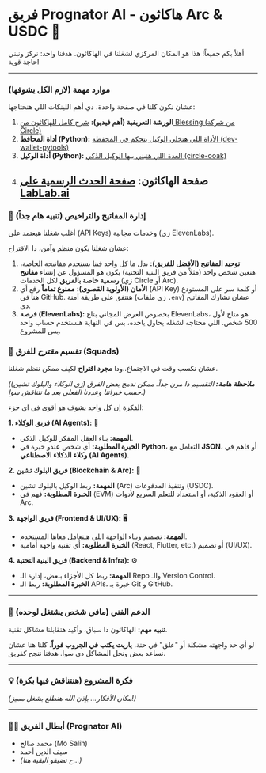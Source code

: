 # فريق Prognator AI - هاكاثون Arc & USDC 🚀

أهلاً بكم جميعاً! هذا هو المكان المركزي لشغلنا في الهاكاثون. هدفنا واحد: نركز ونبني حاجة قوية!

---

### موارد مهمة (لازم الكل يشوفها)

عشان نكون كلنا في صفحة واحدة، دي أهم اللينكات اللي هنحتاجها:

1.  **الورشة التعريفية (أهم فيديو):**
    [شرح كامل للهاكاثون من Blessing (من شركة Circle)](https://youtu.be/R7Di8exOtdw)
2.  **أداة المحافظ (Python):**
    [الأداة اللي هتخلي الوكيل يتحكم في المحفظة (dev-wallet-pytools)](https://github.com/circlefin/dev-wallet-pytools)
3.  **أداة الوكيل (Python):**
    [العدة اللي هنبني بيها الوكيل الذكي (circle-ooak)](https://github.com/circlefin/circle-ooak)
4.  **صفحة الهاكاثون:**
    [صفحة الحدث الرسمية على LabLab.ai](https://lablab.ai/event/ai-agents-arc-usdc)
    ---

### 🔑 إدارة المفاتيح والتراخيص (تنبيه هام جداً)

أغلب شغلنا هيعتمد على (API Keys) وخدمات مجانية (زي ElevenLabs).

عشان شغلنا يكون منظم وآمن، دا الاقتراح:

1.  **توحيد المفاتيح (الأفضل للفريق):** بدل ما كل واحد فينا يستخدم مفاتيحه الخاصة، هنعين شخص واحد (مثلاً من فريق البنية التحتية) يكون هو المسؤول عن إنشاء **مفاتيح رسمية خاصة بالفريق** لكل الخدمات (زي Circle أو Arc).
2.  **الأمان (الأولوية القصوى):** **ممنوع تماماً** رفع أي (API Key) أو كلمة سر على المستودع هنا في GitHub. هنتفق على طريقة آمنة (زي ملفات `.env`) عشان نشارك المفاتيح دي.
3.  **فرصة (ElevenLabs):** بخصوص العرض المجاني بتاع ElevenLabs، هو متاح لأول 500 شخص. اللي محتاجه لشغله يحاول ياخده، بس في النهاية هنستخدم حساب واحد بس للمشروع.


### 🚀 تقسيم *مقترح* للفرق (Squads)

عشان نكسب وقت في الاجتماع..ودا **مجرد اقتراح** لكيف ممكن ننظم شغلنا.

*(**ملاحظة هامة:** التقسيم دا مرن جداً. ممكن ندمج بعض الفرق (زي الوكلاء والبلوك تشين) حسب خبراتنا وعددنا الفعلي بعد ما نتناقش سوا.)*

الفكرة إن كل واحد يشوف هو أقوى في اي جزء:

**1. فريق الوكلاء (AI Agents):** 🤖
* **المهمة:** بناء العقل المفكر للوكيل الذكي.
* **الخبرة المطلوبة:** أي شخص عندو خبرة في **Python**، التعامل مع **JSON**، أو فاهم في **وكلاء الذكلاء الاصطناعي (AI Agents)**.

**2. فريق البلوك تشين (Blockchain & Arc):** 🔗
* **المهمة:** ربط الوكيل بالبلوك تشين (Arc) وتنفيذ المدفوعات (USDC).
* **الخبرة المطلوبة:** فهم في (EVM) أو العقود الذكية، أو استعداد للتعلم السريع لأدوات Arc.

**3. فريق الواجهة (Frontend & UI/UX):** 🖥️
* **المهمة:** تصميم وبناء الواجهة اللي هيتعامل معاها المستخدم.
* **الخبرة المطلوبة:** أي تقنية واجهة أمامية (React, Flutter, etc.) أو تصميم (UI/UX).

**4. فريق البنية التحتية (Backend & Infra):** ⚙️
* **المهمة:** ربط كل الأجزاء ببعض، إدارة الـ Repo والـ Version Control.
* **الخبرة المطلوبة:** ربط الـ APIs، خبرة بـ Git و GitHub.
---

### 🤝 الدعم الفني (مافي شخص يشتغل لوحده)

**تنبيه مهم:** الهاكاثون دا سباق، وأكيد هتقابلنا مشاكل تقنية.

لو أي حد واجهته مشكلة أو "علق" في حتة، **ياريت يكتب في الجروب فوراً**. كلنا هنا عشان نساعد بعض ونحل المشاكل دي سوا. هدفنا ننجح كفريق.

---

### 💡 فكرة المشروع (هنتناقش فيها بكرة)
*(مكان الأفكار... بإذن الله هنطلع بشغل مميز!)*

---

### 🧑‍💻 أبطال الفريق (Prognator AI)

* محمد صالح (Mo Salih)
* سيف الدين أحمد
* *(ح نضيفو البقية هنا...)*
